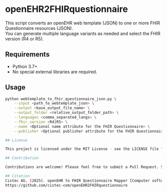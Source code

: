 # openEHR2FHIRquestionnaire

This script converts an openEHR web template (JSON) to one or more FHIR Questionnaire resources (JSON).  
You can generate multiple language variants as needed and select the FHIR version (R4 or R5).

## Requirements

- Python 3.7+
- No special external libraries are required.

## Usage

```bash
python webtemplate_to_fhir_questionnaire_json.py \
    --input <path_to_webtemplate_json> \
    --output <base_output_file_name> \
    --output_folder <relative_output_folder_path> \
    --languages <comma_separated_langs> \
    --fhir_version <R4|R5> \
    --name <Optional name attribute for the FHIR Questionnaire> \
    --publisher <Optional publisher attribute for the FHIR Questionnaire>

## License

This project is licensed under the MIT License - see the LICENSE file for details.

## Contribution

Contributions are welcome! Please feel free to submit a Pull Request. See the CONTRIBUTING.md file for details.

## Citation
Cistec AG. (2025). openEHR to FHIR Questionnaire Mapper [Computer software]. 
https://github.com/cistec-com/openEHR2FHIRquestionnaire